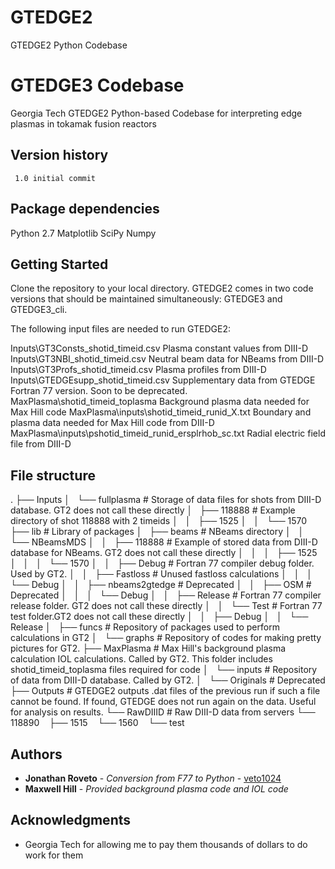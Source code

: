 # GTEDGE2
GTEDGE2 Python Codebase
# GTEDGE3 Codebase

Georgia Tech GTEDGE2 Python-based Codebase for interpreting edge plasmas in tokamak fusion reactors

## Version history

```
 1.0 initial commit
```

## Package dependencies

Python 2.7
Matplotlib
SciPy
Numpy

## Getting Started

Clone the repository to your local directory. GTEDGE2 comes in two code versions that should be maintained simultaneously: GTEDGE3 and GTEDGE3_cli.

The following input files are needed to run GTEDGE2:

Inputs\GT3Consts_shotid_timeid.csv               	   Plasma constant values from DIII-D
Inputs\GT3NBI_shotid_timeid.csv							Neutral beam data for NBeams from DIII-D
Inputs\GT3Profs_shotid_timeid.csv						Plasma profiles from DIII-D
Inputs\GTEDGEsupp_shotid_timeid.csv						Supplementary data from GTEDGE Fortran 77 version. Soon to be deprecated.
MaxPlasma\shotid_timeid_toplasma						Background plasma data needed for Max Hill code
MaxPlasma\inputs\shotid_timeid_runid_X.txt				Boundary and plasma data needed for Max Hill code from DIII-D
MaxPlasma\inputs\pshotid_timeid_runid_ersplrhob_sc.txt	Radial electric field file from DIII-D


## File structure

.
├── Inputs
│   └── fullplasma     # Storage of data files for shots from DIII-D database. GT2 does not call these directly
│       ├── 118888     # Example directory of shot 118888 with 2 timeids
│       │   ├── 1525
│       │   └── 1570
├── lib                         # Library of packages
│   ├── beams					# NBeams directory
│   │   └── NBeamsMDS
│   │       ├── 118888			# Example of stored data from DIII-D database for NBeams. GT2 does not call these directly
│   │       │   ├── 1525
│   │       │   └── 1570
│   │       ├── Debug			# Fortran 77 compiler debug folder. Used by GT2.
│   │       ├── Fastloss		# Unused fastloss calculations
│   │       │   └── Debug
│   │       ├── nbeams2gtedge	# Deprecated 
│   │       ├── OSM				# Deprecated
│   │       │   └── Debug
│   │       ├── Release			# Fortran 77 compiler release folder. GT2 does not call these directly
│   │       └── Test			# Fortran 77 test folder.GT2 does not call these directly
│   │           ├── Debug
│   │           └── Release
│   ├── funcs					# Repository of packages used to perform calculations in GT2
│   └── graphs					# Repository of codes for making pretty pictures for GT2.
├── MaxPlasma					# Max Hill's background plasma calculation IOL calculations. Called by GT2. This folder includes shotid_timeid_toplasma files required for code
│   └── inputs					# Repository of data from DIII-D database. Called by GT2.
│       └── Originals			# Deprecated
├── Outputs                     # GTEDGE2 outputs .dat files of the previous run if such a file cannot be found. If found, GTEDGE does not run again on the data. Useful for analysis on results.
└── RawDIIID					# Raw DIII-D data from servers
    └── 118890
        ├── 1515
        └── 1560
            └── test

## Authors

* **Jonathan Roveto** - *Conversion from F77 to Python* - [veto1024](https://github.com/veto1024)
* **Maxwell Hill** - *Provided background plasma code and IOL code* 

## Acknowledgments

* Georgia Tech for allowing me to pay them thousands of dollars to do work for them
